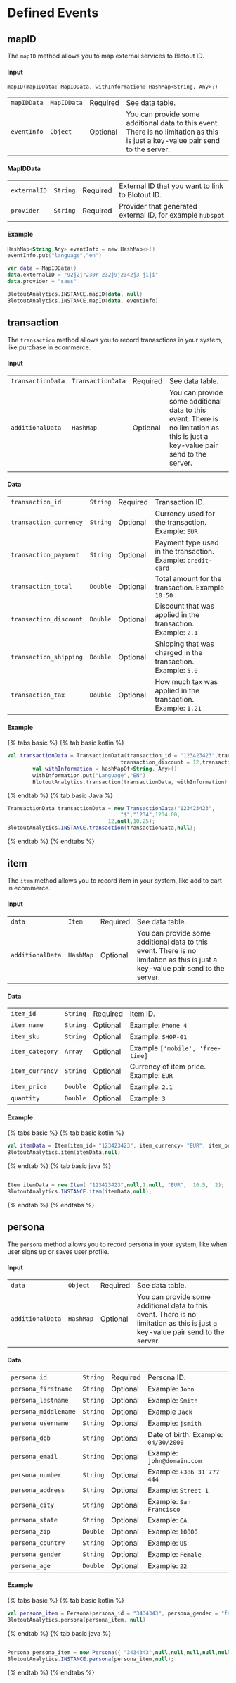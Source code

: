 # Defined Events

## mapID
The `mapID` method allows you to map external services to Blotout ID.

#### Input
`mapID(mapIDData: MapIDData, withInformation: HashMap<String, Any>?)`

|||||
|---|---|---|---|
| `mapIDData` | `MapIDData` | Required | See data table. |
| `eventInfo` | `Object` | Optional | You can provide some additional data to this event. There is no limitation as this is just a key-value pair send to the server. |

#### MapIDData
|              |          |          |                                                            |
| ------------ | -------- | -------- | ---------------------------------------------------------- |
| `externalID` | `String` | Required | External ID that you want to link to Blotout ID.           |
| `provider`   | `String` | Required | Provider that generated external ID, for example `hubspot` |


#### Example

```kotlin
HashMap<String,Any> eventInfo = new HashMap<>()
eventInfo.put("language","en")

var data = MapIDData()
data.externalID = "92j2jr230r-232j9j2342j3-jiji"
data.provider = "sass"

BlotoutAnalytics.INSTANCE.mapID(data, null)
BlotoutAnalytics.INSTANCE.mapID(data, eventInfo)
```

## transaction

The `transaction` method allows you to record tranasctions in your system, like purchase in ecommerce.

#### Input

|                  |          |          |                                                                                                                                 |
| ---------------- | -------- | -------- | ------------------------------------------------------------------------------------------------------------------------------- |
| `transactionData`      | `TransactionData` | Required | See data table.                                                                                                                 |
| `additionalData` | `HashMap` | Optional | You can provide some additional data to this event. There is no limitation as this is just a key-value pair send to the server. |
                                                                                         |

#### Data

|              |          |          |                                                            |
| ------------ | -------- | -------- | ---------------------------------------------------------- |
| `transaction_id` | `String` | Required | Transaction ID.           |
| `transaction_currency`   | `String` | Optional | Currency used for the transaction. Example: `EUR` |
| `transaction_payment`   | `String` | Optional | Payment type used in the transaction. Example: `credit-card` |
| `transaction_total`   | `Double` | Optional | Total amount for the transaction. Example `10.50` |
| `transaction_discount`   | `Double` | Optional | Discount that was applied in the transaction. Example: `2.1` |
| `transaction_shipping`   | `Double` | Optional | Shipping that was charged in the transaction. Example: `5.0` |
| `transaction_tax`   | `Double` | Optional | How much tax was applied in the transaction. Example: `1.21` |

#### Example

{% tabs basic %}
{% tab basic kotlin %}

```kotlin
val transactionData = TransactionData(transaction_id = "123423423",transaction_currency = "$",transaction_payment = "1234",transaction_total = 1234.00,
                                    transaction_discount = 12,transaction_shipping = null,transaction_tax = 10.25)
        val withInformation = hashMapOf<String, Any>()
        withInformation.put("Language","EN")
        BlotoutAnalytics.transaction(transactionData, withInformation)

```

{% endtab %}
{% tab basic Java %}

```Java
TransactionData transactionData = new TransactionData("123423423",
                                    "$","1234",1234.00,
                                12,null,10.25);
BlotoutAnalytics.INSTANCE.transaction(transactionData,null);
```

{% endtab %}
{% endtabs %}

## item

The `item` method allows you to record item in your system, like add to cart in ecommerce.

#### Input

|                  |          |          |                                                                                                                                 |
| ---------------- | -------- | -------- | ------------------------------------------------------------------------------------------------------------------------------- |
| `data`      | `Item` | Required | See data table.                                                                                                                 |
| `additionalData` | `HashMap` | Optional | You can provide some additional data to this event. There is no limitation as this is just a key-value pair send to the server. |

#### Data

|              |          |          |                                                            |
| ------------ | -------- | -------- | ---------------------------------------------------------- |
| `item_id` | `String` | Required | Item ID.           |
| `item_name`   | `String` | Optional | Example: `Phone 4` |
| `item_sku`   | `String` | Optional | Example: `SHOP-01` |
| `item_category`   | `Array` | Optional | Example `['mobile', 'free-time]` |
| `item_currency`   | `String` | Optional | Currency of item price. Example: `EUR` |
| `item_price`   | `Double` | Optional | Example: `2.1` |
| `quantity`   | `Double` | Optional | Example: `3` |

#### Example

{% tabs basic %}
{% tab basic kotlin %}

```kotlin
val itemData = Item(item_id= "123423423", item_currency= "EUR", item_price= 10.5, quantity= 2)
BlotoutAnalytics.item(itemData,null)

```

{% endtab %}
{% tab basic java %}

```Java

Item itemData = new Item( "123423423",null,1,null, "EUR",  10.5,  2);
BlotoutAnalytics.INSTANCE.item(itemData,null);
```

{% endtab %}
{% endtabs %}

## persona

The `persona` method allows you to record persona in your system, like when user signs up or saves user profile.

#### Input

|                  |          |          |                                                                                                                                 |
| ---------------- | -------- | -------- | ------------------------------------------------------------------------------------------------------------------------------- |
| `data`      | `Object` | Required | See data table.                                                                                                                 |
| `additionalData` | `HashMap` | Optional | You can provide some additional data to this event. There is no limitation as this is just a key-value pair send to the server. |

#### Data

|              |          |          |                                                            |
| ------------ | -------- | -------- | ---------------------------------------------------------- |
| `persona_id` | `String` | Required | Persona ID.           |
| `persona_firstname`   | `String` | Optional | Example: `John` |
| `persona_lastname`   | `String` | Optional | Example: `Smith` |
| `persona_middlename`   | `String` | Optional | Example `Jack` |
| `persona_username`   | `String` | Optional | Example: `jsmith` |
| `persona_dob`   | `String` | Optional | Date of birth. Example: `04/30/2000` |
| `persona_email`   | `String` | Optional | Example: `john@domain.com` |
| `persona_number`   | `String` | Optional | Example: `+386 31 777 444` |
| `persona_address`   | `String` | Optional | Example: `Street 1` |
| `persona_city`   | `String` | Optional | Example: `San Francisco` |
| `persona_state`   | `String` | Optional | Example: `CA` |
| `persona_zip`   | `Double` | Optional | Example: `10000` |
| `persona_country`   | `String` | Optional | Example: `US` |
| `persona_gender`   | `String` | Optional | Example: `Female` |
| `persona_age`   | `Double` | Optional | Example: `22` |

#### Example

{% tabs basic %}
{% tab basic kotlin %}

```kotlin
val persona_item = Persona(persona_id = "3434343", persona_gender = "female", persona_age = 22)
BlotoutAnalytics.persona(persona_item, null)
```

{% endtab %}
{% tab basic java %}

```java

Persona persona_item = new Persona({ "3434343",null,null,null,null,null,null,null,null,null,null,null,null, gender: 'female', age: 22 })
BlotoutAnalytics.INSTANCE.persona(persona_item,null);
```

{% endtab %}
{% endtabs %}
